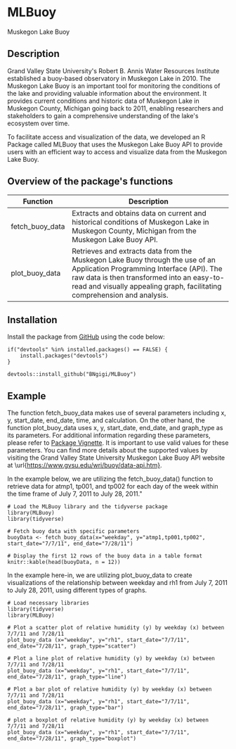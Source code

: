 # MLBuoy
Muskegon Lake Buoy

## Description

Grand Valley State University's Robert B. Annis Water Resources Institute established a buoy-based observatory in Muskegon Lake in 2010. The Muskegon Lake Buoy is an important tool for monitoring the conditions of the lake and providing valuable information about the environment. It provides current conditions and historic data of Muskegon Lake in Muskegon County, Michigan going back to 2011, enabling researchers and stakeholders to gain a comprehensive understanding of the lake's ecosystem over time.


To facilitate access and visualization of the data, we developed an R Package called MLBuoy that uses the Muskegon Lake Buoy API to provide users with an efficient way to access and visualize data from the Muskegon Lake Buoy.

## Overview of the package's functions

| Function | Description |
|----------|----------|
| fetch_buoy_data | Extracts and obtains data on current and historical conditions of Muskegon Lake in Muskegon County, Michigan from the Muskegon Lake Buoy API. |
| plot_buoy_data | Retrieves and extracts data from the Muskegon Lake Buoy through the use of an Application Programming Interface (API). The raw data is then transformed into an easy-to-read and visually appealing graph, facilitating comprehension and analysis. |


## Installation

Install the package from [GitHub](https://github.com/) using the code below:


```{r}
if("devtools" %in% installed.packages() == FALSE) {
    install.packages("devtools")
}

devtools::install_github("BNgigi/MLBuoy")
```

## Example

The function fetch_buoy_data makes use of several parameters including x, y, start_date, end_date, time, and calculation. On the other hand, the function plot_buoy_data uses x, y, start_date, end_date, and graph_type as its parameters. For additional information regarding these parameters, please refer to [Package Vignette](https://rpubs.com/BNgigi/1010794). It is important to use valid values for these parameters. You can find more details about the supported values by visiting the Grand Valley State University Muskegon Lake Buoy API website at \url{https://www.gvsu.edu/wri/buoy/data-api.htm}.


In the example below, we are utilizing the fetch_buoy_data() function to retrieve data for atmp1, tp001, and tp002 for each day of the week within the time frame of July 7, 2011 to July 28, 2011."

```{r}
# Load the MLBuoy library and the tidyverse package
library(MLBuoy)
library(tidyverse)

# Fetch buoy data with specific parameters
buoyData <- fetch_buoy_data(x="weekday", y="atmp1,tp001,tp002", start_date="7/7/11", end_date="7/28/11")

# Display the first 12 rows of the buoy data in a table format
knitr::kable(head(buoyData, n = 12))
```

In the example here-in, we are utilizing plot_buoy_data to create visualizations of the relationship between weekday and rh1 from July 7, 2011 to July 28, 2011, using different types of graphs.

```{r}
# Load necessary libraries
library(tidyverse)
library(MLBuoy)

# Plot a scatter plot of relative humidity (y) by weekday (x) between 7/7/11 and 7/28/11
plot_buoy_data (x="weekday", y="rh1", start_date="7/7/11", end_date="7/28/11", graph_type="scatter")

# Plot a line plot of relative humidity (y) by weekday (x) between 7/7/11 and 7/28/11
plot_buoy_data (x="weekday", y="rh1", start_date="7/7/11", end_date="7/28/11", graph_type="line")

# Plot a bar plot of relative humidity (y) by weekday (x) between 7/7/11 and 7/28/11
plot_buoy_data (x="weekday", y="rh1", start_date="7/7/11", end_date="7/28/11", graph_type="bar")

# plot a boxplot of relative humidity (y) by weekday (x) between 7/7/11 and 7/28/11
plot_buoy_data (x="weekday", y="rh1", start_date="7/7/11", end_date="7/28/11", graph_type="boxplot")
```

